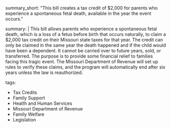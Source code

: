 summary_short: "This bill creates a tax credit of $2,000 for parents who experience a spontaneous fetal death, available in the year the event occurs."

summary: |
  This bill allows parents who experience a spontaneous fetal death, which is a loss of a fetus before birth that occurs naturally, to claim a $2,000 tax credit on their Missouri state taxes for that year. The credit can only be claimed in the same year the death happened and if the child would have been a dependent. It cannot be carried over to future years, sold, or transferred. The purpose is to provide some financial relief to families facing this tragic event. The Missouri Department of Revenue will set up rules to verify these claims, and the program will automatically end after six years unless the law is reauthorized.

tags:
  - Tax Credits
  - Family Support
  - Health and Human Services
  - Missouri Department of Revenue
  - Family Welfare
  - Legislation
